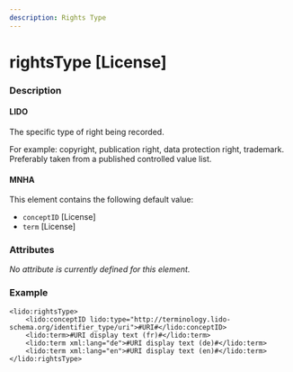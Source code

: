 ```yaml
---
description: Rights Type
---
```


# rightsType \[License]

### Description

#### LIDO

The specific type of right being recorded.

For example: copyright, publication right, data protection right, trademark. Preferably taken from a published controlled value list.

#### MNHA

This element contains the following default value:

* `conceptID` \[License]
* `term` \[License]

### Attributes

_No attribute is currently defined for this element._

### Example

```markup
<lido:rightsType>
    <lido:conceptID lido:type="http://terminology.lido-schema.org/identifier_type/uri">#URI#</lido:conceptID>
    <lido:term>#URI display text (fr)#</lido:term>
    <lido:term xml:lang="de">#URI display text (de)#</lido:term>
    <lido:term xml:lang="en">#URI display text (en)#</lido:term>
</lido:rightsType>
```
